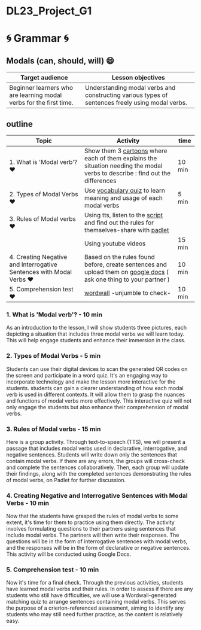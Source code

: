 # DL23_Project_G1
# :cyclone: Grammar :cyclone:
## Modals (can, should, will) :smile:

| Target audience | Lesson objectives |
| ----------- | ----------- |
| Beginner learners who are learning modal verbs for the first time. | Understanding modal verbs and constructing various types of sentences freely using modal verbs. |

## outline
| Topic | Activity | time |
| ----------- | ----------- | ----------- |
| 1. What is 'Modal verb'? :heart: | Show them 3 [cartoons](https://github.com/eng-edu-lgh/DL23_Project_G1/tree/main/image) where each of them explains the situation needing the modal verbs to describe : find out the differences | 10 min |
| 2. Types of Modal Verbs :heart: | Use [vocabulary quiz](https://github.com/eng-edu-lgh/DL23_Project_G1/blob/main/codes/vocabularyquiz%20codes.ipynb) to learn meaning and usage of each modal verbs | 5 min |
| 3. Rules of Modal verbs :heart: | Using tts, listen to the [script](https://colab.research.google.com/github/eng-edu-lgh/DL23_Project_G1/blob/main/codes/TTS.ipynb) and find out the rules for themselves-share with [padlet](https://padlet.com/engedulgh/write-down-the-rules-ouidyd7x1wtz4nep) |  |
|  | Using youtube videos | 15 min |
| 4. Creating Negative and Interrogative Sentences with Modal Verbs :heart: | Based on the rules found before, create sentences and upload them on [google docs](https://docs.google.com/spreadsheets/d/1h_nERv9yWiArpJ379O7wn94AZnpEewW8pHk3HuQIb7g/edit?usp=sharing) ( ask one thing to your partner ) | 10 min |
| 5. Comprehension test :heart: | [wordwall](https://wordwall.net/resource/57210559) -unjumble to check- | 10 min |





### 1. What is 'Modal verb'? - 10 min
As an introduction to the lesson, I will show students three pictures, each depicting a situation that includes three modal verbs we will learn today. This will help engage students and enhance their immersion in the class.
### 2. Types of Modal Verbs - 5 min
Students can use their digital devices to scan the generated QR codes on the screen and participate in a word quiz. It's an engaging way to incorporate technology and make the lesson more interactive for the students.
students can gain a clearer understanding of how each modal verb is used in different contexts. It will allow them to grasp the nuances and functions of modal verbs more effectively. This interactive quiz will not only engage the students but also enhance their comprehension of modal verbs.
### 3. Rules of Modal verbs  - 15 min
Here is a group activity. Through text-to-speech (TTS), we will present a passage that includes modal verbs used in declarative, interrogative, and negative sentences. Students will write down only the sentences that contain modal verbs. If there are any errors, the groups will cross-check and complete the sentences collaboratively. Then, each group will update their findings, along with the completed sentences demonstrating the rules of modal verbs, on Padlet for further discussion.
### 4. Creating Negative and Interrogative Sentences with Modal Verbs  - 10 min
Now that the students have grasped the rules of modal verbs to some extent, it's time for them to practice using them directly. The activity involves formulating questions to their partners using sentences that include modal verbs. The partners will then write their responses. The questions will be in the form of interrogative sentences with modal verbs, and the responses will be in the form of declarative or negative sentences. This activity will be conducted using Google Docs.
### 5. Comprehension test  - 10 min
Now it's time for a final check. Through the previous activities, students have learned modal verbs and their rules. In order to assess if there are any students who still have difficulties, we will use a Wordwall-generated matching quiz to arrange sentences containing modal verbs. This serves the purpose of a crierion-referenced assessment, aiming to identify any students who may still need further practice, as the content is relatively easy.


